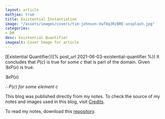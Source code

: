 ```yaml
---
layout: article
mathjax: true
title: Existential Instantiation
image: "/assets/images/covers/tim-johnson-Vwf8q3RzBRE-unsplash.jpg"
categories:
- DM
desc: Existential Quantifier 
imagealt: Cover Image for article
---
```


[Existential Quantifier]({% post_url 2021-06-03-existential-quantifier %})
It concludes that $P(c)$ is true for some $c$ that is part of the domain. Given $\exists xP(x)$ is true.





















































































































































































































































































































































































































$\exists xP(x)$




















































































































































































































































































































































































































$\therefore P(c)\ for\ some\ element\ c$





















































































































































































































































































































































































































This blog was published directly from my notes.
To check the source of my notes and images used in this blog, visit <a href="/credits.html" target="_blank">Credits</a>.

To read my notes, download this <a href="https://github.com/bovem/CS" target="blank">repository</a>.
